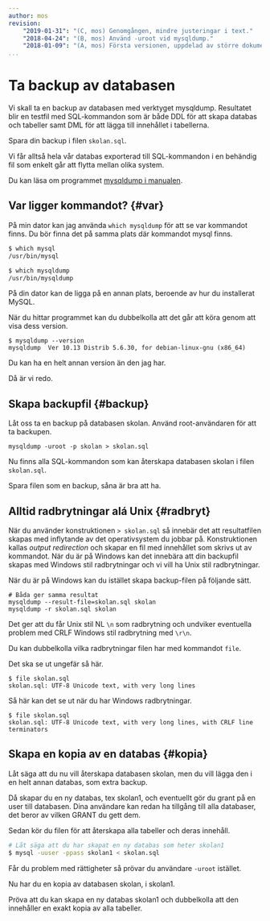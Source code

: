 ```yaml
---
author: mos
revision:
    "2019-01-31": "(C, mos) Genomgången, mindre justeringar i text."
    "2018-04-24": "(B, mos) Använd -uroot vid mysqldump."
    "2018-01-09": "(A, mos) Första versionen, uppdelad av större dokument."
...
```

Ta backup av databasen
==================================

Vi skall ta en backup av databasen med verktyget mysqldump. Resultatet blir en testfil med SQL-kommandon som är både DDL för att skapa databas och tabeller samt DML för att lägga till innehållet i tabellerna.

Spara din backup i filen `skolan.sql`.

Vi får alltså hela vår databas exporterad till SQL-kommandon i en behändig fil som enkelt går att flytta mellan olika system.

Du kan läsa om programmet [mysqldump i manualen](https://dev.mysql.com/doc/refman/5.7/en/mysqldump.html).



Var ligger kommandot? {#var}
----------------------------------

På min dator kan jag använda `which mysqldump` för att se var kommandot finns. Du bör finna det på samma plats där kommandot mysql finns.

```bash
$ which mysql
/usr/bin/mysql

$ which mysqldump
/usr/bin/mysqldump
```

På din dator kan de ligga på en annan plats, beroende av hur du installerat MySQL.

När du hittar programmet kan du dubbelkolla att det går att köra genom att visa dess version.

```text
$ mysqldump --version
mysqldump  Ver 10.13 Distrib 5.6.30, for debian-linux-gnu (x86_64)
```

Du kan ha en helt annan version än den jag har.

Då är vi redo.



Skapa backupfil {#backup}
----------------------------------

Låt oss ta en backup på databasen skolan. Använd root-användaren för att ta backupen.

```text
mysqldump -uroot -p skolan > skolan.sql
```

Nu finns alla SQL-kommandon som kan återskapa databasen skolan i filen `skolan.sql`.

Spara filen som en backup, såna är bra att ha.



Alltid radbrytningar alá Unix {#radbryt}
----------------------------------

När du använder konstruktionen `> skolan.sql` så innebär det att resultatfilen skapas med inflytande av det operativsystem du jobbar på. Konstruktionen kallas _output redirection_ och skapar en fil med innehållet som skrivs ut av kommandot. När du är på Windows kan det innebära att din backupfil skapas med Windows stil radbrytningar och vi vill ha Unix stil radbrytningar.

När du är på Windows kan du istället skapa backup-filen på följande sätt.

```text
# Båda ger samma resultat
mysqldump --result-file=skolan.sql skolan
mysqldump -r skolan.sql skolan
```

Det ger att du får Unix stil NL `\n` som radbrytning och undviker eventuella problem med CRLF Windows stil radbrytning med `\r\n`.

Du kan dubbelkolla vilka radbrytningar filen har med kommandot `file`.

Det ska se ut ungefär så här.

```text
$ file skolan.sql
skolan.sql: UTF-8 Unicode text, with very long lines
```

Så här kan det se ut när du har Windows radbrytningar.

```text
$ file skolan.sql
skolan.sql: UTF-8 Unicode text, with very long lines, with CRLF line terminators
```



Skapa en kopia av en databas {#kopia}
----------------------------------

Låt säga att du nu vill återskapa databasen skolan, men du vill lägga den i en helt annan databas, som extra backup.

Då skapar du en ny databas, tex skolan1, och eventuellt gör du grant på en user till databasen. Dina användare kan redan ha tillgång till alla databaser, det beror av vilken GRANT du gett dem.

Sedan kör du filen för att återskapa alla tabeller och deras innehåll.

```bash
# Låt säga att du har skapat en ny databas som heter skolan1
$ mysql -uuser -ppass skolan1 < skolan.sql
```

Får du problem med rättigheter så prövar du användare `-uroot` istället.

Nu har du en kopia av databasen skolan, i skolan1.

Pröva att du kan skapa en ny databas skolan1 och dubbelkolla att den innehåller en exakt kopia av alla tabeller.
